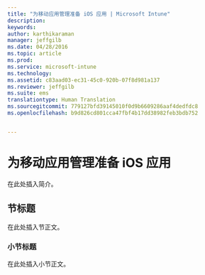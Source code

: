 ```yaml
---
title: "为移动应用管理准备 iOS 应用 | Microsoft Intune"
description: 
keywords: 
author: karthikaraman
manager: jeffgilb
ms.date: 04/28/2016
ms.topic: article
ms.prod: 
ms.service: microsoft-intune
ms.technology: 
ms.assetid: c83aad03-ec31-45c0-920b-07f8d981a137
ms.reviewer: jeffgilb
ms.suite: ems
translationtype: Human Translation
ms.sourcegitcommit: 779127bfd39145010f0d9b6609286aaf4dedfdc8
ms.openlocfilehash: b9d826cd801cca47fbf4b17dd38982feb3bdb752


---
```


# 为移动应用管理准备 iOS 应用
在此处插入简介。

## 节标题
在此处插入节正文。

### 小节标题
在此处插入小节正文。




<!--HONumber=Jun16_HO4-->


